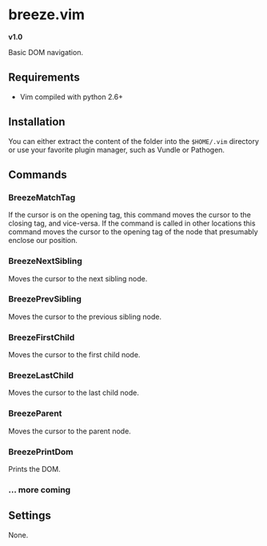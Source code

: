 # breeze.vim

**v1.0**

Basic DOM navigation.


## Requirements

* Vim compiled with python 2.6+


## Installation

You can either extract the content of the folder into the `$HOME/.vim`
directory or use your favorite plugin manager, such as Vundle or Pathogen.                         


## Commands

### BreezeMatchTag
If the cursor is on the opening tag, this command moves the cursor to the closing
tag, and vice-versa. If the command is called in other locations this command moves
the cursor to the opening tag of the node that presumably enclose our position.

### BreezeNextSibling
Moves the cursor to the next sibling node.

### BreezePrevSibling
Moves the cursor to the previous sibling node.

### BreezeFirstChild
Moves the cursor to the first child node.

### BreezeLastChild
Moves the cursor to the last child node.

### BreezeParent
Moves the cursor to the parent node.

### BreezePrintDom
Prints the DOM.

### ... more coming


## Settings

None.
